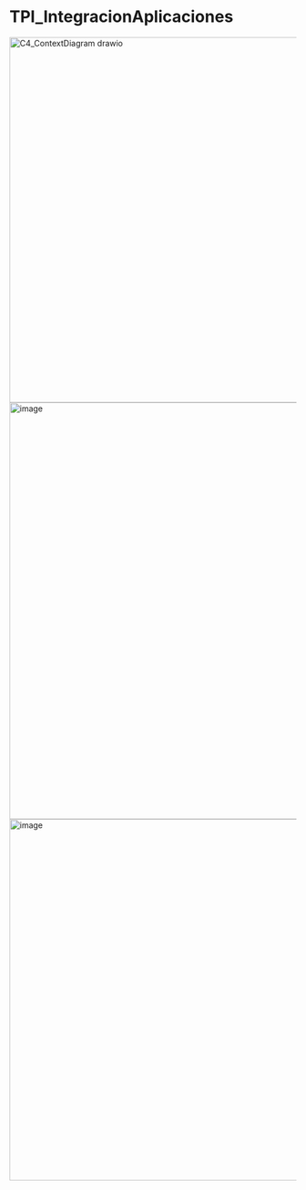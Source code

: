 # TPI_IntegracionAplicaciones

   <img width="1341" height="641" alt="C4_ContextDiagram drawio" src="https://github.com/user-attachments/assets/d79532dc-adab-40af-a415-21cd7c7e4086" />

   <img width="651" height="731" alt="image" src="https://github.com/user-attachments/assets/b0737440-c22b-48d3-a8b5-8283cd2a4ef6" />

   <img width="1040" height="634" alt="image" src="https://github.com/user-attachments/assets/f82e32a8-0418-4119-95ec-43d2b276f992" />



